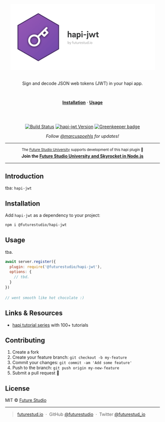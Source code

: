 <div align="center">
  <img src="https://github.com/futurestudio/hapi-jwt/blob/master/media/hapi-jwt.png?raw=true" alt="hapi-jwt logo" width="471" style="max-width:100%;">
  <br/>
  <br/>

  <p>
    Sign and decode JSON web tokens (JWT) in your hapi app.
  </p>

  <br/>
  <p>
    <a href="#installation"><strong>Installation</strong></a> ·
    <a href="#usage"><strong>Usage</strong></a>
  </p>
  <br/>
  <br/>
  <p>
    <a href="https://travis-ci.com/futurestudio/hapi-jwt"><img src="https://travis-ci.com/futurestudio/hapi-jwt.svg?branch=master" alt="Build Status" data-canonical-src="https://travis-ci.com/futurestudio/hapi-jwt.svg?branch=master" style="max-width:100%;"></a>
    <a href="https://www.npmjs.com/package/@futurestudio/hapi-jwt"><img src="https://img.shields.io/npm/v/@futurestudio/hapi-jwt.svg" alt="hapi-jwt Version"></a>
    <a href="https://greenkeeper.io/" rel="nofollow"><img src="https://badges.greenkeeper.io/futurestudio/hapi-jwt.svg" alt="Greenkeeper badge" data-canonical-src="https://badges.greenkeeper.io/futurestudio/hapi-jwt.svg" style="max-width:100%;"></a>
  </p>
  <p>
    <em>Follow <a href="http://twitter.com/marcuspoehls">@marcuspoehls</a> for updates!</em>
  </p>
</div>

------

<p align="center"><sup>The <a href="https://futurestud.io">Future Studio University</a> supports development of this hapi plugin 🚀</sup>
<br><b>
Join the <a href="https://futurestud.io/university">Future Studio University and Skyrocket in Node.js</a></b>
</p>

------


## Introduction
tba: `hapi-jwt`



## Installation
Add `hapi-jwt` as a dependency to your project:

```bash
npm i @futurestudio/hapi-jwt
```


## Usage
tba.

```js
await server.register({
  plugin: require('@futurestudio/hapi-jwt'),
  options: {
    // tbd.
  }
})

// went smooth like hot chocolate :)
```


## Links & Resources

- [hapi tutorial series](https://futurestud.io/tutorials/hapi-get-your-server-up-and-running) with 100+ tutorials


## Contributing

1.  Create a fork
2.  Create your feature branch: `git checkout -b my-feature`
3.  Commit your changes: `git commit -am 'Add some feature'`
4.  Push to the branch: `git push origin my-new-feature`
5.  Submit a pull request 🚀


## License

MIT © [Future Studio](https://futurestud.io)

---

> [futurestud.io](https://futurestud.io) &nbsp;&middot;&nbsp;
> GitHub [@futurestudio](https://github.com/futurestudio/) &nbsp;&middot;&nbsp;
> Twitter [@futurestud_io](https://twitter.com/futurestud_io)
